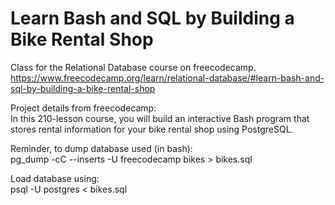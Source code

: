 # Learn Bash and SQL by Building a Bike Rental Shop

Class for the Relational Database course on freecodecamp.  
https://www.freecodecamp.org/learn/relational-database/#learn-bash-and-sql-by-building-a-bike-rental-shop

Project details from freecodecamp:  
In this 210-lesson course, you will build an interactive Bash program that stores rental information for your bike rental shop using PostgreSQL.

Reminder, to dump database used (in bash):  
pg_dump -cC --inserts -U freecodecamp bikes > bikes.sql

Load database using:  
psql -U postgres < bikes.sql
